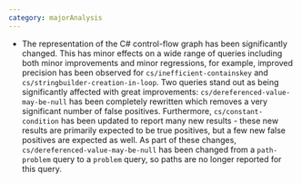 ```yaml
---
category: majorAnalysis
---
```

* The representation of the C# control-flow graph has been significantly changed. This has minor effects on a wide range of queries including both minor improvements and minor regressions, for example, improved precision has been observed for `cs/inefficient-containskey` and `cs/stringbuilder-creation-in-loop`. Two queries stand out as being significantly affected with great improvements: `cs/dereferenced-value-may-be-null` has been completely rewritten which removes a very significant number of false positives. Furthermore, `cs/constant-condition` has been updated to report many new results - these new results are primarily expected to be true positives, but a few new false positives are expected as well. As part of these changes, `cs/dereferenced-value-may-be-null` has been changed from a `path-problem` query to a `problem` query, so paths are no longer reported for this query.
